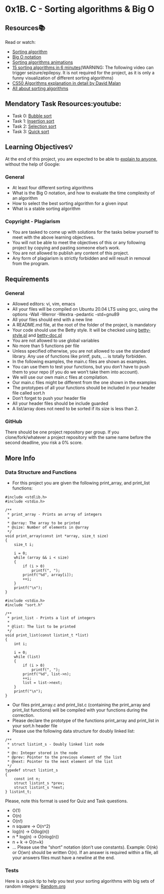 # 0x1B. C - Sorting algorithms & Big O
## Resources:books: 
Read or watch:
* [Sorting algorithm](https://en.wikipedia.org/wiki/Sorting_algorithm)
* [Big O notation](https://stackoverflow.com/questions/487258/what-is-a-plain-english-explanation-of-big-o-notation)
* [Sorting algorithms animations](https://www.toptal.com/developers/sorting-algorithms)
* [15 sorting algorithms in 6 minutes](https://www.youtube.com/watch?v=kPRA0W1kECg)(WARNING: The following video can trigger seizure/epilepsy. It is not required for the project, as it is only a funny visualization of different sorting algorithms)
* [CS50 Algorithms explanation in detail by David Malan](https://www.youtube.com/watch?v=yb0PY3LX2x8&t=2s)
* [All about sorting algorithms](https://www.geeksforgeeks.org/sorting-algorithms)
## Mendatory Task Resources:youtube:
* Task 0: [Bubble sort](https://www.youtube.com/watch?v=lyZQPjUT5B4&t=5s)
* Task 1: [Insertion sort](https://www.youtube.com/watch?v=ROalU379l3U&t=1s)
* Task 2: [Selection sort](https://www.youtube.com/watch?v=Ns4TPTC8whw&t=1s)
* Task 3: [Quick sort](https://www.youtube.com/watch?v=ywWBy6J5gz8)
## Learning Objectives:bulb: 
At the end of this project, you are expected to be able to [explain to anyone](https://fs.blog/feynman-learning-technique/), without the help of Google:
### General 
* At least four different sorting algorithms
* What is the Big O notation, and how to evaluate the time complexity of an algorithm
* How to select the best sorting algorithm for a given input
* What is a stable sorting algorithm
### Copyright - Plagiarism 
* You are tasked to come up with solutions for the tasks below yourself to meet with the above learning objectives.
* You will not be able to meet the objectives of this or any following project by copying and pasting someone else’s work.
* You are not allowed to publish any content of this project.
* Any form of plagiarism is strictly forbidden and will result in removal from the program.
## Requirements 
### General 
* Allowed editors: vi, vim, emacs
* All your files will be compiled on Ubuntu 20.04 LTS using gcc, using the options -Wall -Werror -Wextra -pedantic -std=gnu89
* All your files should end with a new line
* A README.md file, at the root of the folder of the project, is mandatory
* Your code should use the Betty style. It will be checked using [betty-style.pl](https://github.com/holbertonschool/Betty/blob/master/betty-style.pl) and [betty-doc.pl](https://github.com/holbertonschool/Betty/blob/master/betty-doc.pl)
* You are not allowed to use global variables
* No more than 5 functions per file
* Unless specified otherwise, you are not allowed to use the standard library. Any use of functions like printf, puts, … is totally forbidden.
* In the following examples, the main.c files are shown as examples. 
* You can use them to test your functions, but you don’t have to push them to your repo (if you do we won’t take them into account).
* We will use our own main.c files at compilation.
* Our main.c files might be different from the one shown in the examples
* The prototypes of all your functions should be included in your header file called sort.h
* Don’t forget to push your header file
* All your header files should be include guarded
* A list/array does not need to be sorted if its size is less than 2.
### GitHub
There should be one project repository per group. If you clone/fork/whatever a project repository with the same name before the second deadline, you risk a 0% score.
## More Info
### Data Structure and Functions
* For this project you are given the following print_array, and print_list functions:
```
#include <stdlib.h>
#include <stdio.h>

/**
 * print_array - Prints an array of integers
 *
 * @array: The array to be printed
 * @size: Number of elements in @array
 */
void print_array(const int *array, size_t size)
{
    size_t i;

    i = 0;
    while (array && i < size)
    {
        if (i > 0)
            printf(", ");
        printf("%d", array[i]);
        ++i;
    }
    printf("\n");
}
```
```
#include <stdio.h>
#include "sort.h"

/**
 * print_list - Prints a list of integers
 *
 * @list: The list to be printed
 */
void print_list(const listint_t *list)
{
    int i;

    i = 0;
    while (list)
    {
        if (i > 0)
            printf(", ");
        printf("%d", list->n);
        ++i;
        list = list->next;
    }
    printf("\n");
}
```
* Our files print_array.c and print_list.c (containing the print_array and print_list functions) will be compiled with your functions during the correction.
* Please declare the prototype of the functions print_array and print_list in your sort.h header file
* Please use the following data structure for doubly linked list:
```
/**
 * struct listint_s - Doubly linked list node
 *
 * @n: Integer stored in the node
 * @prev: Pointer to the previous element of the list
 * @next: Pointer to the next element of the list
 */
typedef struct listint_s
{
    const int n;
    struct listint_s *prev;
    struct listint_s *next;
} listint_t;
```
Please, note this format is used for Quiz and Task questions.
* O(1)
* O(n)
* O(n!)
* n square -> O(n^2)
* log(n) -> O(log(n))
* n * log(n) -> O(nlog(n))
* n + k -> O(n+k)
* …
Please use the “short” notation (don’t use constants). Example: O(nk) or O(wn) should be written O(n). If an answer is required within a file, all your answers files must have a newline at the end.
### Tests
Here is a quick tip to help you test your sorting algorithms with big sets of random integers: [Random.org](https://www.random.org/integer-sets/)
